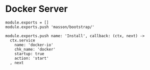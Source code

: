 

# Docker Server

    module.exports = []
    module.exports.push 'masson/bootstrap/'

    module.exports.push name: 'Install', callback: (ctx, next) ->
      ctx.service
        name: 'docker-io'
        chk_name: 'docker'
        startup: true
        action: 'start'
      , next
